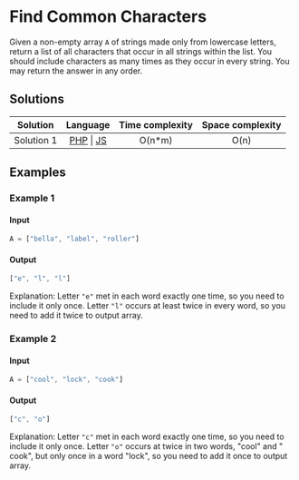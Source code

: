 # Find Common Characters

Given a non-empty array `A` of strings made only from lowercase letters, return
a list of all characters that occur in all strings within the list. You should
include characters as many times as they occur in every string. You may return
the answer in any order.

## Solutions

| Solution   | Language                   | Time complexity | Space complexity |
|:----------:|:--------------------------:|:---------------:|:----------------:|
| Solution 1 | [PHP][PHP-1] \| [JS][JS-1] | O(n*m)          | O(n)             |

## Examples

### Example 1

#### Input

```javascript
A = ["bella", "label", "roller"]
```

#### Output

```javascript
["e", "l", "l"]
```

Explanation: Letter `"e"` met in each word exactly one time, so you need to
include it only once. Letter `"l"` occurs at least twice in every word, so you
need to add it twice to output array.

### Example 2

#### Input

```javascript
A = ["cool", "lock", "cook"]
```

#### Output

```javascript
["c", "o"]
```

Explanation: Letter `"c"` met in each word exactly one time, so you need to
include it only once. Letter `"o"` occurs at twice in two words, "cool" and "
cook", but only once in a word "lock", so you need to add it once to output
array.

[PHP-1]: ../solutions/php/004-FindCommonCharacters/solution-1.php

[JS-1]: ../solutions/js/004-FindCommonCharacters/solution-1.js